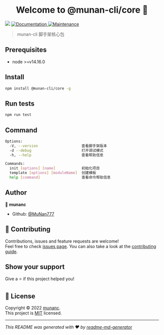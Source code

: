 <h1 align="center">Welcome to @munan-cli/core 👋</h1>
<p>
  <img src="https://img.shields.io/badge/node-%3E%3Dv14.16.0-blue.svg" />
  <a href="https://github.com/MuNan777/munan-cli#readme" target="_blank">
    <img alt="Documentation" src="https://img.shields.io/badge/documentation-yes-brightgreen.svg" />
  </a>
  <a href="https://github.com/MuNan777/munan-cli/graphs/commit-activity" target="_blank">
    <img alt="Maintenance" src="https://img.shields.io/badge/Maintained%3F-yes-green.svg" />
  </a>
</p>

> munan-cli 脚手架核心包

## Prerequisites

- node >=v14.16.0

## Install

```sh
npm install @munan-cli/core -g
```

## Run tests

```sh
npm run test
```

## Command

```sh
Options:
  -V, --version                    查看脚手架版本  
  -d --debug                       打开调试模式    
  -h, --help                       查看帮助信息    

Commands:
  init [options] [name]            初始化项目      
  template [options] [moduleName]  创建模板        
  help [command]                   查看命令帮助信息
```

## Author

👤 **munanc**

* Github: [@MuNan777](https://github.com/MuNan777)

## 🤝 Contributing

Contributions, issues and feature requests are welcome!<br />Feel free to check [issues page](https://github.com/MuNan777/munan-cli/issues). You can also take a look at the [contributing guide](https://github.com/MuNan777/munan-cli/blob/master/CONTRIBUTING.md).

## Show your support

Give a ⭐️ if this project helped you!

## 📝 License

Copyright © 2022 [munanc](https://github.com/MuNan777).<br />
This project is [MIT](https://github.com/MuNan777/munan-cli/blob/master/LICENSE) licensed.

***
_This README was generated with ❤️ by [readme-md-generator](https://github.com/kefranabg/readme-md-generator)_